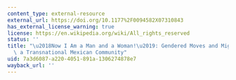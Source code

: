 ```yaml
---
content_type: external-resource
external_url: https://doi.org/10.1177%2F0094582X07310843
has_external_license_warning: true
license: https://en.wikipedia.org/wiki/All_rights_reserved
status: ''
title: "\u2018Now I Am a Man and a Woman!\u2019: Gendered Moves and Migrations in\
  \ a Transnational Mexican Community"
uid: 7a3d6087-a220-4051-891a-1306274878e7
wayback_url: ''
---
```


